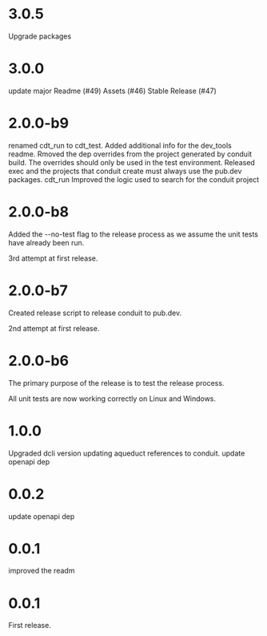 # 3.0.5
Upgrade packages

# 3.0.0
update major
Readme (#49)
Assets (#46)
Stable Release (#47)

# 2.0.0-b9
renamed cdt_run to cdt_test.
Added additional info for the dev_tools readme.
Rmoved the dep overrides from the project generated by conduit build. The overrides should only be used in the test environment. Released exec and the projects that conduit create must always use the pub.dev packages.
cdt_run Improved the logic used to search for the conduit project

# 2.0.0-b8
Added the --no-test flag to the release process as we assume the unit tests have already been run.

3rd attempt at first release.

# 2.0.0-b7
Created release script to release conduit to pub.dev.

2nd attempt at first release.

# 2.0.0-b6

The primary purpose of the release is to test the release process.

All unit tests are now working correctly on Linux and Windows.

# 1.0.0
Upgraded dcli version
updating aqueduct references to conduit.
update openapi dep

# 0.0.2
update openapi dep

# 0.0.1
improved the readm

# 0.0.1
First release.

